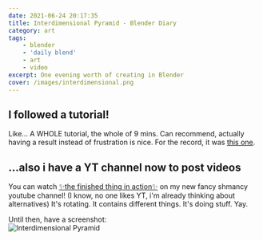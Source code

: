 ```yaml
---
date: 2021-06-24 20:17:35
title: Interdimensional Pyramid - Blender Diary
category: art
tags:
    - blender
    - 'daily blend'
    - art
    - video
excerpt: One evening worth of creating in Blender
cover: /images/interdimensional.png
---
```

## I followed a tutorial!
Like...
A WHOLE tutorial, the whole of 9 mins. Can recommend, actually having a result instead of frustration is nice.
For the record, it was [this one](https://www.youtube.com/watch?v=WENCKOPrwVs). 

## ...also i have a YT channel now to post videos
You can watch [✨the finished thing in action✨](https://www.youtube.com/watch?v=3eQg_zLTyvA) on my new fancy shmancy youtube channel! 
(I know, no one likes YT, i'm already thinking about alternatives)
It's rotating. It contains different things. It's doing stuff. Yay.




Until then, have a screenshot:  
![Interdimensional Pyramid](/images/interdimensional.png) 